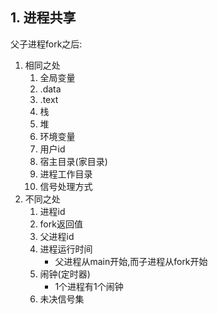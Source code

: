 ## 1. 进程共享
父子进程fork之后:
1. 相同之处
    1. 全局变量
    2. .data
    3. .text
    4. 栈
    5. 堆
    6. 环境变量
    7. 用户id
    8. 宿主目录(家目录)
    9. 进程工作目录
    10. 信号处理方式
2. 不同之处
    1. 进程id
    2. fork返回值
    3. 父进程id
    4. 进程运行时间
        + 父进程从main开始,而子进程从fork开始
    5. 闹钟(定时器)
        + 1个进程有1个闹钟
    6. 未决信号集
